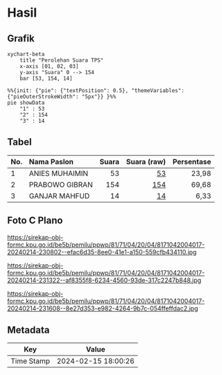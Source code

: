 # Hasil

## Grafik

```mermaid
xychart-beta
    title "Perolehan Suara TPS"
    x-axis [01, 02, 03]
    y-axis "Suara" 0 --> 154
    bar [53, 154, 14]
```

```mermaid
%%{init: {"pie": {"textPosition": 0.5}, "themeVariables": {"pieOuterStrokeWidth": "5px"}} }%%
pie showData
    "1" : 53
    "2" : 154
    "3" : 14
```

## Tabel

| No. | Nama Paslon    | Suara | Suara (raw) | Persentase |
|:--- |:-------------- | -----:| -----------:| ----------:|
| 1   | ANIES MUHAIMIN | 53    | [53][p-1]   | 23,98      |
| 2   | PRABOWO GIBRAN | 154   | [154][p-2]  | 69,68      |
| 3   | GANJAR MAHFUD  | 14    | [14][p-3]   | 6,33       |


[p-1]: https://github.com/gigit-pemilu/pemilu-2024-81-maluku/blob/main/pilpres/hitung-suara/sub/81-maluku/sub/71-kota-ambon/sub/04-teluk-ambon/sub/2004-wayame/sub/017-tps/sub/paslon-1.txt
[p-2]: https://github.com/gigit-pemilu/pemilu-2024-81-maluku/blob/main/pilpres/hitung-suara/sub/81-maluku/sub/71-kota-ambon/sub/04-teluk-ambon/sub/2004-wayame/sub/017-tps/sub/paslon-2.txt
[p-3]: https://github.com/gigit-pemilu/pemilu-2024-81-maluku/blob/main/pilpres/hitung-suara/sub/81-maluku/sub/71-kota-ambon/sub/04-teluk-ambon/sub/2004-wayame/sub/017-tps/sub/paslon-3.txt

## Foto C Plano

https://sirekap-obj-formc.kpu.go.id/be5b/pemilu/ppwp/81/71/04/20/04/8171042004017-20240214-230802--efac6d35-8ee0-41e1-a150-559cfb434110.jpg

https://sirekap-obj-formc.kpu.go.id/be5b/pemilu/ppwp/81/71/04/20/04/8171042004017-20240214-231322--af8355f8-6234-4560-93de-317c2247b848.jpg

https://sirekap-obj-formc.kpu.go.id/be5b/pemilu/ppwp/81/71/04/20/04/8171042004017-20240214-231608--8e27d353-e982-4264-9b7c-054ffeffdac2.jpg


## Metadata

| Key        | Value               |
| ---------- | ------------------- |
| Time Stamp | 2024-02-15 18:00:26 |



